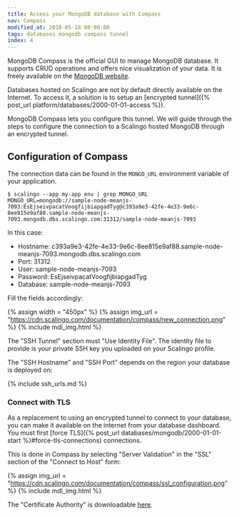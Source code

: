 ```yaml
---
title: Access your MongoDB database with Compass
nav: Compass
modified_at: 2018-05-18 00:00:00
tags: databases mongodb compass tunnel
index: 4
---
```


MongoDB Compass is the official GUI to manage MongoDB database. It supports CRUD operations and
offers nice visualization of your data. It is freely available on the [MongoDB
website](https://www.mongodb.com/products/compass).

Databases hosted on Scalingo are not by default directly available on the Internet. To access it, a
solution is to setup an [encrypted tunnel]({% post_url platform/databases/2000-01-01-access %}).

MongoDB Compass lets you configure this tunnel. We will guide through the steps to configure
the connection to a Scalingo hosted MongoDB through an encrypted tunnel.

## Configuration of Compass

The connection data can be found in the `MONGO_URL` environment variable of your application.

```
$ scalingo --app my-app env | grep MONGO_URL
MONGO_URL=mongodb://sample-node-meanjs-7093:EsEjseivpacatVoogfijbiapgadTyg@c393a9e3-42fe-4e33-9e6c-8ee815e9af88.sample-node-meanjs-7093.mongodb.dbs.scalingo.com:31312/sample-node-meanjs-7093
```

In this case:

* Hostname: c393a9e3-42fe-4e33-9e6c-8ee815e9af88.sample-node-meanjs-7093.mongodb.dbs.scalingo.com
* Port: 31312
* User: sample-node-meanjs-7093
* Password: EsEjseivpacatVoogfijbiapgadTyg
* Database: sample-node-meanjs-7093

Fill the fields accordingly:

{% assign width = "450px" %}
{% assign img_url = "https://cdn.scalingo.com/documentation/compass/new_connection.png" %}
{% include mdl_img.html %}

The "SSH Tunnel" section must "Use Identity File". The identity file to provide
is your private SSH key you uploaded on your Scalingo profile.

The "SSH Hostname" and "SSH Port" depends on the region your database is
deployed on:

{% include ssh_urls.md %}

### Connect with TLS

As a replacement to using an encrypted tunnel to connect to your database, you can make it available
on the internet from your database dashboard. You must first [force
TLS]({% post_url databases/mongodb/2000-01-01-start %}#force-tls-connections) connections.

This is done in Compass by selecting "Server Validation" in the "SSL" section of the "Connect to
Host" form:

{% assign img_url = "https://cdn.scalingo.com/documentation/compass/ssl_configuration.png" %}
{% include mdl_img.html %}

The "Certificate Authority" is downloadable
[here](https://db-api.scalingo.com/api/ca_certificate).
